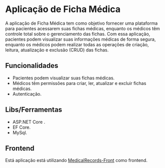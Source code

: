 # Aplicação de Ficha Médica
A aplicação de Ficha Médica tem como objetivo fornecer uma plataforma para pacientes acessarem suas fichas médicas, enquanto os médicos têm controle total sobre o gerenciamento das fichas. Com essa aplicação, pacientes podem visualizar suas informações médicas de forma segura, enquanto os médicos podem realizar todas as operações de criação, leitura, atualização e exclusão (CRUD) das fichas.

## Funcionalidades
- Pacientes podem visualizar suas fichas médicas.
- Médicos têm permissões para criar, ler, atualizar e excluir fichas médicas.
- Autenticação.
  
## Libs/Ferramentas
- ASP.NET Core .
- EF Core.
- MySql.

## Frontend

Está aplicação está utilizando [MedicalRecords-Front](https://github.com/TeodoroRaulino/MedicalRecords-Front) como frontend.
